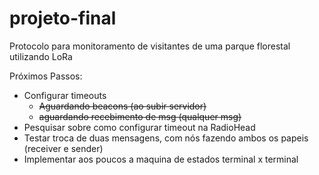 # projeto-final
Protocolo para monitoramento de visitantes de uma parque florestal utilizando LoRa

Próximos Passos:
- Configurar timeouts
  - ~~Aguardando beacons (ao subir servidor)~~
  - ~~aguardando recebimento de msg (qualquer msg)~~
- Pesquisar sobre como configurar timeout na RadioHead
- Testar troca de duas mensagens, com nós fazendo ambos os papeis (receiver e sender)
- Implementar aos poucos a maquina de estados terminal x terminal